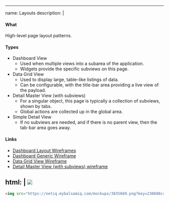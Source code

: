 ---
name: Layouts
description: |
  #### What
  High-level page layout patterns.
  
  #### Types
  * Dashboard View 
    * Used when multiple views into a subarea of the application.  
    * Widgets provide the specific subviews on this page.
  * Data Grid View
    * Used to display large, table-like listings of data.  
    * Can be configurable, with the title-bar area providing a live view of the payload.
  * Detail Master View (with subviews)
    * For a singular object, this page is typically a collection of subviews, shown by tabs.  
    * Global actions are collected up in the global area.
  * Simple Detail View
    * If no subviews are needed, and if there is no parent view, then the tab-bar area goes away.

  #### Links
  * [Dashboard Layout Wireframes](https://netiq.mybalsamiq.com/projects/sentineluiredesign/Starter%20Dashboard%20%28Nirmal%29)
  * [Dashboard Generic Wireframe](https://netiq.mybalsamiq.com/projects/sentineluiredesign/D5%20-%20Landing%20Page%20with%20starter%20dashboard%20%28Nirmal%29)
  * [Data Grid View Wireframe](https://netiq.mybalsamiq.com/projects/sentineluiredesign/D5%20-%20Alert%20Views%20Page%20%28Nirmal%29)
  * [Detail Master View (with subviews) wireframe](https://netiq.mybalsamiq.com/projects/sentineluiredesign/D5%20-%20Alert%20details%20page%20%28Nirmal%29)
  
html: |
  <img src="https://netiq.mybalsamiq.com/mockups/3835049.png?key=230608cacc322408ca7a18d6a90761ade7813b69" style="max-width: 100%;" />
-----
```html
<img src="https://netiq.mybalsamiq.com/mockups/3835049.png?key=230608cacc322408ca7a18d6a90761ade7813b69" style="max-width: 100%;" />
